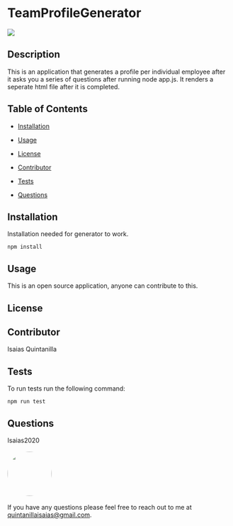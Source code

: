 # TeamProfileGenerator

<p>
<a>
<img src="https://img.shields.io/badge/License-MIT-blueviolet"/></a>
</p>

## Description 

This is an application that generates a profile per individual employee after it asks you a series of questions after running node app.js.  It renders a seperate html file after it is completed.

## Table of Contents

* [Installation](#Installation)

* [Usage](#Usage)

* [License](#License)

* [Contributor](#Contributor)

* [Tests](#Tests)

* [Questions](#Questions)

## Installation

Installation needed for generator to work.

  ```
  npm install
  ```

## Usage

This is an open source application, anyone can contribute to this.

## License



## Contributor

Isaias Quintanilla

## Tests

To run tests run the following command: 

```
npm run test
```

## Questions
Isaias2020
<br><br>
<img src="https://avatars.githubusercontent.com/u/59813695?" height="100" style="border-radius:50%">
<br><br>
If you have any questions please feel free to reach out to me at quintanillaisaias@gmail.com.

